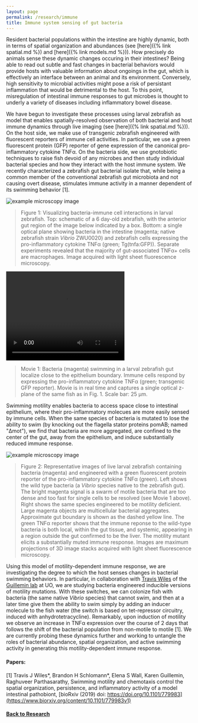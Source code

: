 ```yaml
---
layout: page
permalink: /research/immune
title: Immune system sensing of gut bacteria
---
```


Resident bacterial populations within the intestine are highly dynamic, both in terms of spatial organization and abundances (see [here]({% link spatial.md %}) and [here]({% link models.md %})). How precisely do animals sense these dynamic changes occuring in their intestines? Being able to read out subtle and fast changes in bacterial behaviors would provide hosts with valuable information about ongoings in the gut, which is effectively an interface between an animal and its environment. Conversely, high sensitivity to microbial activities might pose a risk of persistant inflammation that would be detrimental to the host. To this point, misregulation of intestinal immune responses to gut microbes is thought to underly a variety of diseases including inflammatory bowel disease. 


We have begun to investigate these processes using larval zebrafish as model that enables spatially-resolved observation of both bacterial and host immune dynamics through live imaging (see [here]({% link spatial.md %})). On the host side, we make use of transgenic zebrafish engineered with fluorescent reporters of immune cell activities. In particular, we use a green fluorescent protein (GFP) reporter of gene expression of the canonical pro-inflammatory cytokine TNF&#945;. On the bacteria side, we use gnotobiotic techniques to raise fish devoid of any microbes and then study individual bacterial species and how they interact with the host immune system. We recently characterized a zebrafish gut bacterial isolate that, while being a common member of the conventional zebrafish gut microbiota and not causing overt disease, stimulates immune activity in a manner dependent of its swimming behavior [1].

![example microscopy image]({{site.baseurl}}/assets/tnf_example.png)

> Figure 1: Visualizing bacteria-immune cell interactions in larval zebrafish. Top: schematic of a 6 day-old zebrafish, with the anterior gut region of the image below indicated by a box. Bottom: a single optical plane showing bacteria in the intestine (magenta; native zebrafish strain *Vibrio* ZWU0020) and zebrafish cells expressing the pro-inflammatory cytokine TNF&#945; (green; Tg(tnfa:GFP)). Separate experiments revealed that the majority of gut-associated TNF&alpha;+ cells are macrophages. Image acquired with light sheet fluorescence microscopy.


<video width="320" height="240" autoplay controls>
  <source src="{{site.baseurl}}/assets/tnf_movie.mp4" type="video/mp4">
</video>
  
> Movie 1: Bacteria (magenta) swimming in a larval zebrafish gut localize close to the epithelium boundary. Immune cells respond by expressing the pro-inflammatory cytokine TNF&#945; (green; transgenic GFP reporter). Movie is in real time and captures a single optical z-plane of the same fish as in Fig. 1. Scale bar: 25 &mu;m.
> 

Swimming motility enables bacteria to access space close to intestinal epithelium, where their pro-inflammatory molecues are more easily sensed by immune cells. When the same species of bacteria is mutated to lose the ability to swim (by knocking out the flagella stator proteins pomAB; named "&Delta;mot"), we find that bacteria are more aggregated, are confined to the center of the gut, away from the epithelium, and induce substantially reduced immune response.


![example microscopy image]({{site.baseurl}}/assets/tnf_wt_mot_fig.jpg)

> Figure 2: Representative images of live larval zebrafish containing bacteria (magenta) and engineered with a green fluorescent protein reporter of the pro-inflammatory cytokine TNF&alpha; (green). Left shows the wild type bacteria (a *Vibrio* species native to the zebrafish gut). The bright magenta signal is a swarm of motile bacteria that are too dense and too fast for single cells to be resolved (see Movie 1 above). Right shows the same species engineered to be motility deficient. Large magenta objects are multicellular bacterial aggregates. Approximate gut boundary is shown as the dashed yellow line. The green TNF&alpha; reporter shows that the immune reponse to the wild-type bacteria is both local, within the gut tissue, and systemic, appearing in a region outside the gut confirmed to be the liver. The motility mutant elicits a substantially muted immune response. Images are maximum projections of 3D image stacks acquired with light sheet fluorescence microscopy.


Using this model of motility-dependent immune response, we are investigating the degree to which the host senses changes in bacterial swimming behaviors. In particular, in collaboration with [Travis Wiles](https://hostmicrobenexus.org/) of the [Guillemin lab](http://molbio.uoregon.edu/guillemin/) at UO, we are studying bacteria engineered inducible versions of motility mutations. With these switches, we can colonize fish with bacteria (the same native *Vibrio* species)  that cannot swim, and then at a later time give them the ability to swim simply by adding an inducer molecule to the fish water (the switch is based on tet-repressor circuitry, induced with anhydrotetracycline). Remarkably, upon induction of motility we observe an increase in TNF&alpha; expression over the course of 2 days that follows the shift of the bacterial population from non-motile to motile [1]. We are currently probing these dynamics further and working to untangle the roles of bacterial abundance, spatial organization, and active swimming activity in generating this motility-dependent immune response.

#### Papers:

[1] Travis J Wiles\*, Brandon H Schlomann\*, Elena S Wall, Karen Guillemin, Raghuveer Parthasarathy, Swimming motility and chemotaxis control the spatial organization, persistence, and inflammatory activity of a model intestinal pathobiont, [bioRxiv (2019) doi: https://doi.org/10.1101/779983](https://www.biorxiv.org/content/10.1101/779983v1)

#### [Back to Research]({{site.baseurl}}/research)

